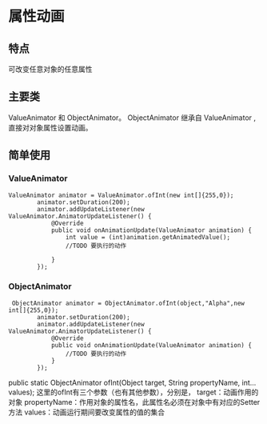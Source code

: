 # 属性动画

## 特点
可改变任意对象的任意属性

## 主要类
ValueAnimator 和 ObjectAnimator。 ObjectAnimator 继承自 ValueAnimator ,直接对对象属性设置动画。

## 简单使用
### ValueAnimator
```
ValueAnimator animator = ValueAnimator.ofInt(new int[]{255,0}); 
        animator.setDuration(200);
        animator.addUpdateListener(new ValueAnimator.AnimatorUpdateListener() {
            @Override
            public void onAnimationUpdate(ValueAnimator animation) {
                int value = (int)animation.getAnimatedValue();
                //TODO 要执行的动作
                
            }
        });
```

### ObjectAnimator
```
 ObjectAnimator animator = ObjectAnimator.ofInt(object,"Alpha",new int[]{255,0});
        animator.setDuration(200);
        animator.addUpdateListener(new ValueAnimator.AnimatorUpdateListener() {
            @Override
            public void onAnimationUpdate(ValueAnimator animation) {
                //TODO 要执行的动作
            }
        });
```

 public static ObjectAnimator ofInt(Object target, String propertyName, int... values);
 这里的ofInt有三个参数（也有其他参数），分别是，
        target：动画作用的对象
        propertyName：作用对象的属性名，此属性名必须在对象中有对应的Setter方法
        values：动画运行期间要改变属性的值的集合


